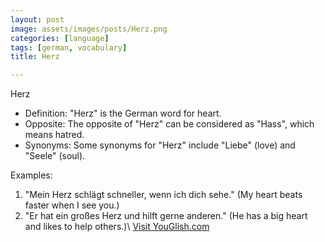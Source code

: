 ```yaml
---
layout: post
image: assets/images/posts/Herz.png
categories: [language]
tags: [german, vocabulary]
title: Herz

---
```


Herz

- Definition: "Herz" is the German word for heart.
- Opposite: The opposite of "Herz" can be considered as "Hass", which means hatred.
- Synonyms: Some synonyms for "Herz" include "Liebe" (love) and "Seele" (soul).

Examples:
1. "Mein Herz schlägt schneller, wenn ich dich sehe." (My heart beats faster when I see you.)
2. "Er hat ein großes Herz und hilft gerne anderen." (He has a big heart and likes to help others.)\ <a id="yg-widget-0" class="youglish-widget" data-query="Herz" data-lang="german" data-components="8412" data-auto-start="0" data-bkg-color="theme_light" data-title="How%20to%20pronounce%20Herz%20in%20German"  rel="nofollow" href="https://youglish.com">Visit YouGlish.com</a><script async src="https://youglish.com/public/emb/widget.js" charset="utf-8"></script>